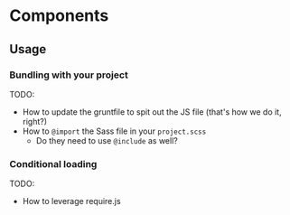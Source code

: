 # Components

## Usage

### Bundling with your project

TODO:

- How to update the gruntfile to spit out the JS file (that's how we do it, right?)
- How to `@import` the Sass file in your `project.scss`
    + Do they need to use `@include` as well?

### Conditional loading

TODO:

- How to leverage require.js